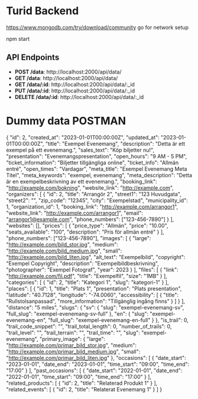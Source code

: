 # Turid Backend
https://www.mongodb.com/try/download/community go for network setup

npm start 

## API Endpoints

- **POST /data**: http://localhost:2000/api/data/
- **GET /data**: http://localhost:2000/api/data/
- **GET /data/:id**: http://localhost:2000/api/data/:_id
- **PUT /data/:id**: http://localhost:2000/api/data/:_id
- **DELETE /data/:id**: http://localhost:2000/api/data/:_id

# Dummy data POSTMAN
{
    "id": 2,
    "created_at": "2023-01-01T00:00:00Z",
    "updated_at": "2023-01-01T00:00:00Z",
    "title": "Exempel Evenemang",
    "description": "Detta är ett exempel på ett evenemang.",
    "sales_text": "Köp biljetter nu!",
    "presentation": "Evenemangspresentation",
    "open_hours": "9 AM - 5 PM",
    "ticket_information": "Biljetter tillgängliga online",
    "ticket_info": "Allmän entré",
    "open_times": "Vardagar",
    "meta_title": "Exempel Evenemang Meta Titel",
    "meta_keywords": "exempel, evenemang",
    "meta_description": "Detta är en exempelbeskrivning av ett evenemang.",
    "booking_link": "http://example.com/bokning",
    "website_link": "http://example.com",
    "organizers": [
      {
        "id": 2,
        "title": "Arrangör 2",
        "street1": "123 Huvudgata",
        "street2": "",
        "zip_code": "12345",
        "city": "Exempelstad",
        "municipality_id": 1,
        "organization_id": 1,
        "booking_link": "http://example.com/arrangor1",
        "website_link": "http://example.com/arrangor1",
        "email": "arrangor1@example.com",
        "phone_numbers": ["123-456-7890"]
      }
    ],
    "websites": [],
    "prices": [
      {
        "price_type": "Allmän",
        "price": "10.00",
        "seats_available": "100",
        "description": "Pris för allmän entré"
      }
    ],
    "phone_numbers": ["123-456-7890"],
    "images": [
      {
        "large": "http://example.com/bild_stor.jpg",
        "medium": "http://example.com/bild_medium.jpg",
        "small": "http://example.com/bild_liten.jpg",
        "alt_text": "Exempelbild",
        "copyright": "Exempel Copyright",
        "description": "Exempelbildbeskrivning",
        "photographer": "Exempel Fotograf",
        "year": 2023
      }
    ],
    "files": [
      {
        "link": "http://example.com/fil.pdf",
        "title": "Exempelfil",
        "size": "1MB"
      }
    ],
    "categories": [
      {
        "id": 2,
        "title": "Kategori 1",
        "slug": "kategori-1"
      }
    ],
    "places": [
      {
        "id": 1,
        "title": "Plats 1",
        "presentation": "Plats presentation",
        "latitude": "40.7128",
        "longitude": "-74.0060",
        "accessibility": [
          {
            "title": "Rullstolsanpassad",
            "more_information": "Tillgänglig ingång finns"
          }
        ]
      }
    ],
    "distance": "5 miles",
    "slugs": {
      "sv": {
        "slug": "exempel-evenemang-sv",
        "full_slug": "exempel-evenemang-sv-full"
      },
      "en": {
        "slug": "exempel-evenemang-en",
        "full_slug": "exempel-evenemang-en-full"
      }
    },
    "is_trail": 0,
    "trail_code_snippet": "",
    "trail_total_length": 0,
    "number_of_trails": 0,
    "trail_level": "",
    "trail_terrain": "",
    "trail_time": "",
    "slug": "exempel-evenemang",
    "primary_image": {
      "large": "http://example.com/primar_bild_stor.jpg",
      "medium": "http://example.com/primar_bild_medium.jpg",
      "small": "http://example.com/primar_bild_liten.jpg"
    },
    "occasions": [
      {
        "date_start": "2023-01-01",
        "date_end": "2023-01-01",
        "time_start": "09:00",
        "time_end": "17:00"
      }
    ],
    "past_occasions": [
      {
        "date_start": "2022-01-01",
        "date_end": "2022-01-01",
        "time_start": "09:00",
        "time_end": "17:00"
      }
    ],
    "related_products": [
      {
        "id": 2,
        "title": "Relaterad Produkt 1"
      }
    ],
    "related_events": [
      {
        "id": 2,
        "title": "Relaterat Evenemang 1"
      }
    ]
  }

